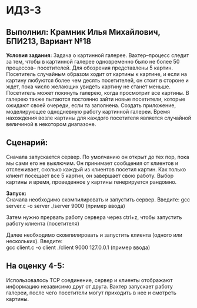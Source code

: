 # ИДЗ-3
## Выполнил: Крамник Илья Михайлович, БПИ213, Вариант №18
**Условия задания:** Задача о картинной галерее. Вахтер–процесс следит за тем,
чтобы в картинной галерее одновременно было не более 50 процессов–
посетителей. Для обозрения представлены 5 картин. Посетитель
случайным образом ходит от картины к картине, и если на картину любуются более чем десять посетителей, он стоит в стороне
и ждет, пока число желающих увидеть картину не станет меньше.
Посетитель может покинуть галерею, когда просмотрит все картины. В галерею также пытаются постоянно зайти новые посетители, которые ожидают своей очереди, если та заполнена. Создать
приложение, моделирующее однодневную работу картинной галереи. Время нахождения возле картины для каждого посетителя является случайной величиной в некотором диапазоне.
 
 ## Сценарий:  
Сначала запускается сервер. По умолчанию он открыт до тех пор, пока мы сами его не выключим. Он принимает сообщения от клиентов и отслеживает, сколько каждый из клиентов посетил картин. Как только клиент посещает все 5 картин, он завершает свою работу. Выбор картины и время, проведенное у картины генерируется рандомно.

**Запуск:**  
Сначала необходимо скомпилировать и запустить сервер. Введите: 
gcc server.c -o server
./server 9000 (пример ввода)

Затем нужно прервать работу сервера через ctrl+z, чтобы запустить работу клиента (посетителя)  

Далее необходимо скомпилировать и запустить клиента (одного или нескольких). Введите:  
gcc client.c -o client
./client 9000 127.0.0.1 (пример ввода)
 
## На оценку 4-5:  
Использовалось TCP соединение, сервер и клиенты отображают информацию независимо друг от друга. Вахтер запускает работу галереи, после чего посетители могут приходить в нее и смотреть картины.
